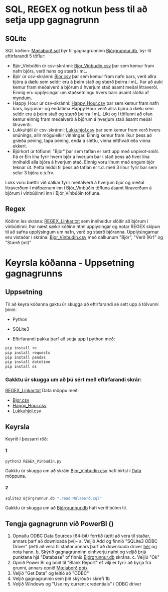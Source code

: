 # SQL, REGEX og notkun þess til að setja upp gagnagrunn

## SQLite
SQL kóðinn: [Mælaborð.sql](Mælaborð.sql) býr til gagnagrunninn [Bjórgrunnur.db](Bjórgrunnur.db), býr til eftirfarandi 5 töflur:
- Bjór_Vínbúðin úr csv-skránni:  [Bjor_Vinbudin.csv](data/Bjor_Vinbudin.csv) þar sem kemur fram nafn bjórs, verð hans og stærð í mL.
- Bjór úr csv-skránni:           [Bjor.csv](data/Bjor.csv) þar sem kemur fram nafn bars, verð allra bjóra á dælu sem seldir eru á þeim stað og stærð þeirra í mL. Þar að auki kemur fram meðalverð á bjórum á hverjum stað ásamt meðal lítraverði. Einnig eru upplýsingar um staðsetningu hvers bars ásamt slóða af myndum.
- Happy_Hour úr csv-skránni:     [Happy_Hour.csv](data/Happy_Hour.csv) þar sem kemur fram nafn bars, byrjunar- og endatíma Happy Hour verð allra bjóra á dælu sem seldir eru á þeim stað og stærð þeirra í mL. Líkt og í töflunni að ofan kemur einnig fram meðalverð á bjórum á hverjum stað ásamt meðal lítraverði.
- Lukkuhjól úr csv-skránni:      [Lukkuhjol.csv](data/Lukkuhjol.csv) þar sem kemur fram verð hvers snúnings, allir möguleikir vinningar. Einnig kemur fram líkur þess að græða pening, tapa pening, enda á sléttu, vinna eitthvað eða vinna ekkert.
- Bjórkort úr töflunni "Bjór" þar sem taflan er sett upp með unpivot-sniði. Þá er Ein lína fyrir hvern bjór á hverjum bar í stað þess að hver lína innihaldi alla bjóra á hverjum stað. Einnig voru línum með engum bjór teknar út. Þetta leiddi til þess að taflan er t.d. með 3 línur fyrir bar sem selur 3 bjóra o.s.frv.

Loks voru bættir við dálkar fyrir meðalverð á hverjum bjór og meðal lítraverðum í miðbænum inn í Bjór_Vínbúðin töfluna ásamt lítraverðum á bjórum í vínbúðinni inn í Bjór_Vínbúðin töfluna.

## Regex
Kóðinn les skrána: [REGEX_Linkar.txt](REGEX_Linkar.txt) sem inniheldur slóðir að bjórum í vínbúðinni.
Þar næst sækir kóðinn html upplýsingar og notar REGEX skipun til að safna upplýsingum um nafn, verð og stærð bjóranna.
Upplýsingarnar eru vistaðar í skrána: [Bjor_Vinbudin.csv](data/Bjor_Vinbudin.csv) með dálkunum "Bjór", "Verð (Kr)" og "Stærð (ml)"


# Keyrsla kóðanna - Uppsetning gagnagrunns
## Uppsetning
Til að keyra kóðanna gaktu úr skugga að eftirfarandi sé sett upp á tölvunni þinni:
- Python
- SQLite3

- Eftirfarandi pakka þarf að setja upp í python með:
```python
pip install re
pip install requests
pip install pandas
pip install datetime
pip install os
```

### Gakktu úr skugga um að þú sért með eftirfarandi skrár:
[REGEX_Linkar.txt](REGEX_Linkar.txt)
Data möppu með:
- [Bjor.csv](data/Bjor.csv)
- [Happy_Hour.csv](data/Happy_Hour.csv)
- [Lukkuhjol.csv](data/Lukkuhjol.csv)

## Keyrsla
Keyrið í þessarri röð:
#### 1
```bash
python3 REGEX_Vinbudin.py
```
Gakktu úr skugga um að skráin [Bjor_Vinbudin.csv](data/Bjor_Vinbudin.csv) hafi birtst í [Data](data) möppuna.

#### 2
```bash
sqlite3 Bjórgrunnur.db ".read Mælaborð.sql"
```
Gakktu úr skugga um að [Bjórgrunnur.db](Bjórgrunnur.db) hafi verið búinn til. 

## Tengja gagnagrunn við PowerBI ()
1. Opnaðu ODBC Data Sources (64-bit) forrtið (ætti að vera til staðar, annars þarf að downloada því)-
   a. Veljið Add og finnið "SQLite3 ODBC Driver" (ætti að vera til staðar annars þarf að downloada driver [hér]([Bjórgrunnur.db](https://marketplace.visualstudio.com/items?itemName=DevartSoftware.SQLiteODBCDriver3264bit)) og nota hann.
   b. Skýrið gagnagrunninn einhverju nafni og veljið þrjá punktana hjá "Database" of finnið [Bjórgrunnur.db](Bjórgrunnur.db) skrána.
   c. Veljið "Ok"
2. Opnið Power BI og búið til "Blank Report" ef vilji er fyrir að byrja frá grunni, annars opnið [Mælaborð.pbix](Mælaborð.pbix)
3. Veljið "Get Data" og leitið að "ODBC"
4. Veljið gagnagrunnin sem þið skýrðuð í skrefi 1b
5. Veljið Windows og "Use my current credentials" í ODBC driver 
